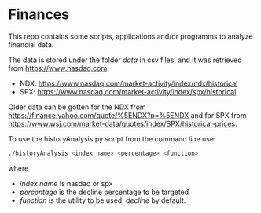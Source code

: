 # Finances

This repo contains some scripts, applications and/or programms to analyze financial data.

The data is stored under the folder *data* in csv files, and it was retrieved from <https://www.nasdaq.com>.

- NDX: <https://www.nasdaq.com/market-activity/index/ndx/historical>
- SPX: <https://www.nasdaq.com/market-activity/index/spx/historical>

Older data can be gotten for the NDX from <https://finance.yahoo.com/quote/%5ENDX?p=%5ENDX> and for SPX from <https://www.wsj.com/market-data/quotes/index/SPX/historical-prices>.

To use the historyAnalysis.py script from the command line use:

```bash
./historyAnalysis <index name> <percentage> <function>
```

where

- *index name* is nasdaq or spx
- *percentage* is the decline percentage to be targeted
- *function* is the utility to be used. *decline* by default.
